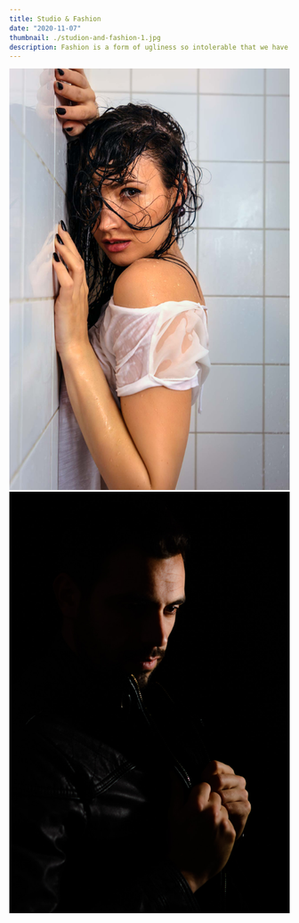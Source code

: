```yaml
---
title: Studio & Fashion
date: "2020-11-07"
thumbnail: ./studion-and-fashion-1.jpg
description: Fashion is a form of ugliness so intolerable that we have to alter it every six months.
---
```


![](./studion-and-fashion-2.jpg)
![](./studion-and-fashion-3.jpg)
